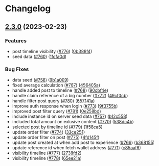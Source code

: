 # Changelog

## [2.3.0](https://github.com/myriadsocial/myriad-api/compare/2.2.8...2.3.0) (2023-02-23)


### Features

* post timeline visibility ([#776](https://github.com/myriadsocial/myriad-api/issues/776)) ([0b388f4](https://github.com/myriadsocial/myriad-api/commit/0b388f4ca29cd6d49cc2a26ad5accb0d09616056))
* seed data ([#760](https://github.com/myriadsocial/myriad-api/issues/760)) ([1fcfa0d](https://github.com/myriadsocial/myriad-api/commit/1fcfa0d8081466582db300c14eaaa011c65da64d))


### Bug Fixes

* data seed ([#758](https://github.com/myriadsocial/myriad-api/issues/758)) ([9b1a009](https://github.com/myriadsocial/myriad-api/commit/9b1a009e21a3814d4985dd703f322f2b164a4401))
* fixed average calculation ([#767](https://github.com/myriadsocial/myriad-api/issues/767)) ([456405a](https://github.com/myriadsocial/myriad-api/commit/456405acc2cdf58975477d27dbbf525e3e5a7303))
* handle added post to timeline ([#768](https://github.com/myriadsocial/myriad-api/issues/768)) ([90cbf4e](https://github.com/myriadsocial/myriad-api/commit/90cbf4ead416b3480e83147b2f56cd4d1d52ed57))
* handle claim reference of a big number ([#772](https://github.com/myriadsocial/myriad-api/issues/772)) ([49cf0cb](https://github.com/myriadsocial/myriad-api/commit/49cf0cb7a20929a5a937811aafca486f1f4bc99a))
* handle filter post query ([#780](https://github.com/myriadsocial/myriad-api/issues/780)) ([657141a](https://github.com/myriadsocial/myriad-api/commit/657141a4c15b5cfff4a6b1c30b7597e9205134a9))
* improve auth response when login ([#773](https://github.com/myriadsocial/myriad-api/issues/773)) ([9f3755b](https://github.com/myriadsocial/myriad-api/commit/9f3755b2d12f86e35f8cf78e90b75276be075647))
* improved post filter query ([#781](https://github.com/myriadsocial/myriad-api/issues/781)) ([0e258bd](https://github.com/myriadsocial/myriad-api/commit/0e258bde9d6dea449ff7a069f9fb10cc72fa1701))
* include instance id on server seed data ([#757](https://github.com/myriadsocial/myriad-api/issues/757)) ([b12c558](https://github.com/myriadsocial/myriad-api/commit/b12c558d13d7f80556a0ed250e5f10a960e93ace))
* included total amount on exlusive content ([#770](https://github.com/myriadsocial/myriad-api/issues/770)) ([538dc4b](https://github.com/myriadsocial/myriad-api/commit/538dc4b45dccf42c8c33a97a7cdb5879efe7ba81))
* selected post by timeline id ([#779](https://github.com/myriadsocial/myriad-api/issues/779)) ([1f58ca5](https://github.com/myriadsocial/myriad-api/commit/1f58ca5184dad084367f50279df69884066587aa))
* update order filter ([#774](https://github.com/myriadsocial/myriad-api/issues/774)) ([33ce251](https://github.com/myriadsocial/myriad-api/commit/33ce2518d459516f293d6bf80b653705379c57c0))
* update order filter on post ([#775](https://github.com/myriadsocial/myriad-api/issues/775)) ([4fd145f](https://github.com/myriadsocial/myriad-api/commit/4fd145fd5c7294ce5a7b4239d70c72f0952da08e))
* update post created at when add post to experience ([#766](https://github.com/myriadsocial/myriad-api/issues/766)) ([b368155](https://github.com/myriadsocial/myriad-api/commit/b3681550d89bb45fbb7258aa6750d7fba23d1568))
* update reference id when fetch wallet address ([#771](https://github.com/myriadsocial/myriad-api/issues/771)) ([c85aaf6](https://github.com/myriadsocial/myriad-api/commit/c85aaf6fad3596bcc3ea10eadc2b636708e35ca6))
* visibility timeline ([#777](https://github.com/myriadsocial/myriad-api/issues/777)) ([2738fd2](https://github.com/myriadsocial/myriad-api/commit/2738fd2de370514701a4d60f4823b23fde321b3e))
* visibility timeline ([#778](https://github.com/myriadsocial/myriad-api/issues/778)) ([65ee21a](https://github.com/myriadsocial/myriad-api/commit/65ee21a3f4e2f4ef38178dc0f7ea259ef35dc054))
